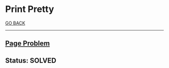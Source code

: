 # Print Pretty

[GO BACK](../README.md)

___

## [Page Problem](https://www.hackerrank.com/challenges/prettyprint/problem)

## Status: SOLVED
